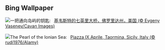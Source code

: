 ## Bing Wallpaper
![](https://www.bing.com/th?id=OHR.KeyWestBridge_ZH-CN2540450067_UHD.jpg&w=1000)一把通向岛屿的钥匙:&nbsp;&ensp;[基韦斯特的七英里大桥，佛罗里达州，美国 (© Evgeny Vasenev/Cavan Images)](https://www.bing.com/th?id=OHR.KeyWestBridge_ZH-CN2540450067_UHD.jpg)
<br><br/>
![](https://www.bing.com/th?id=OHR.TaorminaSquare_EN-US9553838481_UHD.jpg&w=1000)The Pearl of the Ionian Sea:&nbsp;&ensp;[Piazza IX Aprile, Taormina, Sicily, Italy (© rudi1976/Alamy)](https://www.bing.com/th?id=OHR.TaorminaSquare_EN-US9553838481_UHD.jpg)
<br><br/>
